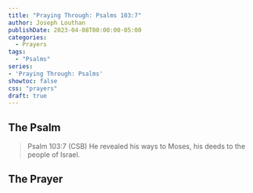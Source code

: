 ```yaml
---
title: "Praying Through: Psalms 103:7"
author: Joseph Louthan
publishDate: 2023-04-08T00:00:00-05:00
categories:
  - Prayers
tags:
  - "Psalms"
series:
- 'Praying Through: Psalms'
showtoc: false
css: "prayers"
draft: true
---
```

## The Psalm

>Psalm 103:7 (CSB) He revealed his ways to Moses, his deeds to the people of Israel. 

## The Prayer

<div style="font-variant: small-caps;">

</div>

```text

```
